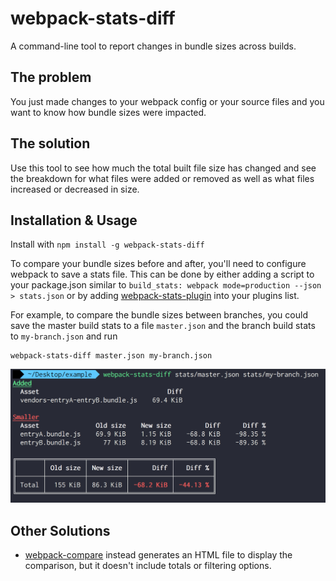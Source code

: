 # webpack-stats-diff

A command-line tool to report changes in bundle sizes across builds.

## The problem

You just made changes to your webpack config or your source files and you want to know how bundle sizes were impacted.

## The solution

Use this tool to see how much the total built file size has changed and see the breakdown for what files were added or removed as well as what files increased or decreased in size.

## Installation & Usage

Install with `npm install -g webpack-stats-diff`

To compare your bundle sizes before and after, you'll need to configure webpack to save a stats file. This can be done by either adding a script to your package.json similar to `build_stats: webpack mode=production --json > stats.json` or by adding [webpack-stats-plugin](https://github.com/FormidableLabs/webpack-stats-plugin) into your plugins list.

For example, to compare the bundle sizes between branches, you could save the master build stats to a file `master.json` and the branch build stats to `my-branch.json` and run

```
webpack-stats-diff master.json my-branch.json
```

![terminal showing the result of running the command](demo-screenshot.png)

## Other Solutions

* [webpack-compare](https://github.com/Southpaw17/webpack-compare) instead generates an HTML file to display the comparison, but it doesn't include totals or filtering options.
